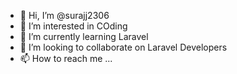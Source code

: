 - 👋 Hi, I’m @surajj2306
- 👀 I’m interested in COding
- 🌱 I’m currently learning Laravel
- 💞️ I’m looking to collaborate on Laravel Developers
- 📫 How to reach me ...

<!---
surajj2306/surajj2306 is a ✨ special ✨ repository because its `README.md` (this file) appears on your GitHub profile.
You can click the Preview link to take a look at your changes.
--->
